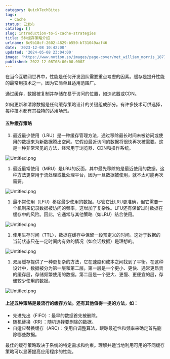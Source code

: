 ```yaml
---
category: QuickTechBites
tags:
  - Cache
status: 已发布
catalog: []
slug: introduction-to-5-cache-strategies
title: 5种缓存策略介绍
urlname: 8c9b18cf-2602-4829-b550-b731049aaf46
date: '2023-12-08 10:42:00'
updated: '2024-05-08 23:04:00'
image: 'https://www.notion.so/images/page-cover/met_william_morris_1877_willow.jpg'
published: 2022-12-08T08:00:00.000Z
---
```


在当今互联网世界中，性能是任何开发团队需要重点考虑的因素。缓存是提升性能的最常用技术之一，因为它简单且适用范围广。


通过缓存，数据被复制并存储在易于访问的位置，如浏览器或CDN。


如何更新和清除数据是任何缓存策略设计的关键组成部分。有许多技术可供选择，每种技术都有其独特的适用场景。


#### 五种缓存策略

1. 最近最少使用（LRU）是一种缓存管理方法，通过移除最长时间未被访问或使用的数据来为新数据腾出空间。它假设最近访问的数据将很快再次被需要。这是一种非常常见的方法，经常用于浏览器、CDN和操作系统。

![Untitled.png](https://prod-files-secure.s3.us-west-2.amazonaws.com/5d24fe63-e567-4804-86f9-9fdc62e13082/74494354-3dc7-4fc2-be3e-7e15913b3f24/Untitled.png?X-Amz-Algorithm=AWS4-HMAC-SHA256&X-Amz-Content-Sha256=UNSIGNED-PAYLOAD&X-Amz-Credential=ASIAZI2LB4665PLDZF6R%2F20250413%2Fus-west-2%2Fs3%2Faws4_request&X-Amz-Date=20250413T054220Z&X-Amz-Expires=3600&X-Amz-Security-Token=IQoJb3JpZ2luX2VjEG0aCXVzLXdlc3QtMiJHMEUCIFpfieOmOay3g%2FDw7VHpdmNntzi8zv39vl6XFgtldCVIAiEAjfgXuNCWhtzIL048yMmm6lUbrG8gFlBsx119K8znOhcqiAQI5v%2F%2F%2F%2F%2F%2F%2F%2F%2F%2FARAAGgw2Mzc0MjMxODM4MDUiDDU8b4BoDdF1DGJuYircA6zXi3OjF62%2BN7sAVMyePz0xNX0hULYpTP58aGYAUUzinB2ONYVRNR7ePkJncxRumFXEFy3lJOUytvI4uYwETnJxpaKT5XyOdhOZoV0wFWoDLEhnSjdhAwfh2sWn6Pl%2Fq5O6U4d66DtCgEnJLwesbGdY5%2FJYbKB4C0B2hJdfw7ky8LrLI8tNbv9PXFS0Kro%2F4HR9AJWFd%2B%2FUNkDTzxEbvwBF8jYeFz0M%2FSmeOS%2B%2Bj9cTgROrUr1oKj5gV8fDwDoM4T9BhglHiyPRzeXkFrgviTWJQrAKhKPZH5FaKx7fUz5qQt5SHltZlx1dyaIyCOiemK7%2B1KjX8HN0KZtndcc8EdgzjlS9vjDfmftFmU4%2BaAXBbbGeL8V2fUlXDHoH1aUCeuFeNOjeqghBzSVWGNuMIcnGs5Drlbk9Jr%2Fdg4Vg%2BMHGstaq9tJ5evtomSKneNRjSbNdeYB08E6UzMRIDLrCBpgEkoSnWw35CfK5HCRlRJS7lqTmjfcnrNedpASFe5tVVaAnjkCyw8IRM5BPPy7YInPvv2ErYfeBxbeFrMCLC2TE4HG2g%2BVnfQ%2FajpHgGDVWn4ehL0eeEXPdMkzjAgB0%2FqMNc9IP1aRj1eTtjvHKBiTkOgS61vwvJpMkpjFDMI2M7b8GOqUBRwAvCVIhewxJzjDB9wsl4qsF5bRGM9L4KqqY14VZ6hq2LDh6CyftJpHEKdDc927BSDhWppGPpfSFKJVsNuKZBDgL6mLeCIM2UY6G0%2F6fxS6Nt3VzKLJbZRJCb16AtFTDnXRzYlF58pM%2BWu0eWQQW3TUrt46dhM314IP6my8pf13syo7gkddfVR3PgVZJPUmOF6FX%2F3rc1DCrYMUipHzffN8O6npl&X-Amz-Signature=d3f4245b9938af82c555d774589bb4d56a65047b2eca74c61b244d0479a7066f&X-Amz-SignedHeaders=host&x-id=GetObject)

1. 最近最常使用（MRU）是LRU的反面，其中最先移除的是最近使用的数据。这种方法更常用于流处理或批处理平台，因为一旦数据被使用，就不太可能再次需要。

![Untitled.png](https://prod-files-secure.s3.us-west-2.amazonaws.com/5d24fe63-e567-4804-86f9-9fdc62e13082/9394e615-e149-4cd8-9a1b-e3c39cda8184/Untitled.png?X-Amz-Algorithm=AWS4-HMAC-SHA256&X-Amz-Content-Sha256=UNSIGNED-PAYLOAD&X-Amz-Credential=ASIAZI2LB4665PLDZF6R%2F20250413%2Fus-west-2%2Fs3%2Faws4_request&X-Amz-Date=20250413T054220Z&X-Amz-Expires=3600&X-Amz-Security-Token=IQoJb3JpZ2luX2VjEG0aCXVzLXdlc3QtMiJHMEUCIFpfieOmOay3g%2FDw7VHpdmNntzi8zv39vl6XFgtldCVIAiEAjfgXuNCWhtzIL048yMmm6lUbrG8gFlBsx119K8znOhcqiAQI5v%2F%2F%2F%2F%2F%2F%2F%2F%2F%2FARAAGgw2Mzc0MjMxODM4MDUiDDU8b4BoDdF1DGJuYircA6zXi3OjF62%2BN7sAVMyePz0xNX0hULYpTP58aGYAUUzinB2ONYVRNR7ePkJncxRumFXEFy3lJOUytvI4uYwETnJxpaKT5XyOdhOZoV0wFWoDLEhnSjdhAwfh2sWn6Pl%2Fq5O6U4d66DtCgEnJLwesbGdY5%2FJYbKB4C0B2hJdfw7ky8LrLI8tNbv9PXFS0Kro%2F4HR9AJWFd%2B%2FUNkDTzxEbvwBF8jYeFz0M%2FSmeOS%2B%2Bj9cTgROrUr1oKj5gV8fDwDoM4T9BhglHiyPRzeXkFrgviTWJQrAKhKPZH5FaKx7fUz5qQt5SHltZlx1dyaIyCOiemK7%2B1KjX8HN0KZtndcc8EdgzjlS9vjDfmftFmU4%2BaAXBbbGeL8V2fUlXDHoH1aUCeuFeNOjeqghBzSVWGNuMIcnGs5Drlbk9Jr%2Fdg4Vg%2BMHGstaq9tJ5evtomSKneNRjSbNdeYB08E6UzMRIDLrCBpgEkoSnWw35CfK5HCRlRJS7lqTmjfcnrNedpASFe5tVVaAnjkCyw8IRM5BPPy7YInPvv2ErYfeBxbeFrMCLC2TE4HG2g%2BVnfQ%2FajpHgGDVWn4ehL0eeEXPdMkzjAgB0%2FqMNc9IP1aRj1eTtjvHKBiTkOgS61vwvJpMkpjFDMI2M7b8GOqUBRwAvCVIhewxJzjDB9wsl4qsF5bRGM9L4KqqY14VZ6hq2LDh6CyftJpHEKdDc927BSDhWppGPpfSFKJVsNuKZBDgL6mLeCIM2UY6G0%2F6fxS6Nt3VzKLJbZRJCb16AtFTDnXRzYlF58pM%2BWu0eWQQW3TUrt46dhM314IP6my8pf13syo7gkddfVR3PgVZJPUmOF6FX%2F3rc1DCrYMUipHzffN8O6npl&X-Amz-Signature=ab9e2d82ef2c936568d1a6fcc518398e5cd3208a7df7a82ebc9082368a85311f&X-Amz-SignedHeaders=host&x-id=GetObject)

1. 最不常使用（LFU）移除最少使用的数据。尽管它比LRU更准确，但它需要一个机制来记录数据被访问的频率，这增加了复杂性。LFU还有保留过时数据在缓存中的风险。因此，它通常与其他策略（如LRU）结合使用。

![Untitled.png](https://prod-files-secure.s3.us-west-2.amazonaws.com/5d24fe63-e567-4804-86f9-9fdc62e13082/ff489bb8-941e-4617-b208-e17020ed7ada/Untitled.png?X-Amz-Algorithm=AWS4-HMAC-SHA256&X-Amz-Content-Sha256=UNSIGNED-PAYLOAD&X-Amz-Credential=ASIAZI2LB4665PLDZF6R%2F20250413%2Fus-west-2%2Fs3%2Faws4_request&X-Amz-Date=20250413T054220Z&X-Amz-Expires=3600&X-Amz-Security-Token=IQoJb3JpZ2luX2VjEG0aCXVzLXdlc3QtMiJHMEUCIFpfieOmOay3g%2FDw7VHpdmNntzi8zv39vl6XFgtldCVIAiEAjfgXuNCWhtzIL048yMmm6lUbrG8gFlBsx119K8znOhcqiAQI5v%2F%2F%2F%2F%2F%2F%2F%2F%2F%2FARAAGgw2Mzc0MjMxODM4MDUiDDU8b4BoDdF1DGJuYircA6zXi3OjF62%2BN7sAVMyePz0xNX0hULYpTP58aGYAUUzinB2ONYVRNR7ePkJncxRumFXEFy3lJOUytvI4uYwETnJxpaKT5XyOdhOZoV0wFWoDLEhnSjdhAwfh2sWn6Pl%2Fq5O6U4d66DtCgEnJLwesbGdY5%2FJYbKB4C0B2hJdfw7ky8LrLI8tNbv9PXFS0Kro%2F4HR9AJWFd%2B%2FUNkDTzxEbvwBF8jYeFz0M%2FSmeOS%2B%2Bj9cTgROrUr1oKj5gV8fDwDoM4T9BhglHiyPRzeXkFrgviTWJQrAKhKPZH5FaKx7fUz5qQt5SHltZlx1dyaIyCOiemK7%2B1KjX8HN0KZtndcc8EdgzjlS9vjDfmftFmU4%2BaAXBbbGeL8V2fUlXDHoH1aUCeuFeNOjeqghBzSVWGNuMIcnGs5Drlbk9Jr%2Fdg4Vg%2BMHGstaq9tJ5evtomSKneNRjSbNdeYB08E6UzMRIDLrCBpgEkoSnWw35CfK5HCRlRJS7lqTmjfcnrNedpASFe5tVVaAnjkCyw8IRM5BPPy7YInPvv2ErYfeBxbeFrMCLC2TE4HG2g%2BVnfQ%2FajpHgGDVWn4ehL0eeEXPdMkzjAgB0%2FqMNc9IP1aRj1eTtjvHKBiTkOgS61vwvJpMkpjFDMI2M7b8GOqUBRwAvCVIhewxJzjDB9wsl4qsF5bRGM9L4KqqY14VZ6hq2LDh6CyftJpHEKdDc927BSDhWppGPpfSFKJVsNuKZBDgL6mLeCIM2UY6G0%2F6fxS6Nt3VzKLJbZRJCb16AtFTDnXRzYlF58pM%2BWu0eWQQW3TUrt46dhM314IP6my8pf13syo7gkddfVR3PgVZJPUmOF6FX%2F3rc1DCrYMUipHzffN8O6npl&X-Amz-Signature=0c4c52a444b6268f407894f8f855d83892386906a26417a1f580ba4702e9fb25&X-Amz-SignedHeaders=host&x-id=GetObject)

1. 使用生存时间（TTL），数据在缓存中保留一段预定义的时间。这对于数据的当前状态只在一定时间内有效的情况（如会话数据）是理想的。

![Untitled.png](https://prod-files-secure.s3.us-west-2.amazonaws.com/5d24fe63-e567-4804-86f9-9fdc62e13082/480ed8d3-f3c7-4a40-a9c6-4ca2e915c139/Untitled.png?X-Amz-Algorithm=AWS4-HMAC-SHA256&X-Amz-Content-Sha256=UNSIGNED-PAYLOAD&X-Amz-Credential=ASIAZI2LB4665PLDZF6R%2F20250413%2Fus-west-2%2Fs3%2Faws4_request&X-Amz-Date=20250413T054220Z&X-Amz-Expires=3600&X-Amz-Security-Token=IQoJb3JpZ2luX2VjEG0aCXVzLXdlc3QtMiJHMEUCIFpfieOmOay3g%2FDw7VHpdmNntzi8zv39vl6XFgtldCVIAiEAjfgXuNCWhtzIL048yMmm6lUbrG8gFlBsx119K8znOhcqiAQI5v%2F%2F%2F%2F%2F%2F%2F%2F%2F%2FARAAGgw2Mzc0MjMxODM4MDUiDDU8b4BoDdF1DGJuYircA6zXi3OjF62%2BN7sAVMyePz0xNX0hULYpTP58aGYAUUzinB2ONYVRNR7ePkJncxRumFXEFy3lJOUytvI4uYwETnJxpaKT5XyOdhOZoV0wFWoDLEhnSjdhAwfh2sWn6Pl%2Fq5O6U4d66DtCgEnJLwesbGdY5%2FJYbKB4C0B2hJdfw7ky8LrLI8tNbv9PXFS0Kro%2F4HR9AJWFd%2B%2FUNkDTzxEbvwBF8jYeFz0M%2FSmeOS%2B%2Bj9cTgROrUr1oKj5gV8fDwDoM4T9BhglHiyPRzeXkFrgviTWJQrAKhKPZH5FaKx7fUz5qQt5SHltZlx1dyaIyCOiemK7%2B1KjX8HN0KZtndcc8EdgzjlS9vjDfmftFmU4%2BaAXBbbGeL8V2fUlXDHoH1aUCeuFeNOjeqghBzSVWGNuMIcnGs5Drlbk9Jr%2Fdg4Vg%2BMHGstaq9tJ5evtomSKneNRjSbNdeYB08E6UzMRIDLrCBpgEkoSnWw35CfK5HCRlRJS7lqTmjfcnrNedpASFe5tVVaAnjkCyw8IRM5BPPy7YInPvv2ErYfeBxbeFrMCLC2TE4HG2g%2BVnfQ%2FajpHgGDVWn4ehL0eeEXPdMkzjAgB0%2FqMNc9IP1aRj1eTtjvHKBiTkOgS61vwvJpMkpjFDMI2M7b8GOqUBRwAvCVIhewxJzjDB9wsl4qsF5bRGM9L4KqqY14VZ6hq2LDh6CyftJpHEKdDc927BSDhWppGPpfSFKJVsNuKZBDgL6mLeCIM2UY6G0%2F6fxS6Nt3VzKLJbZRJCb16AtFTDnXRzYlF58pM%2BWu0eWQQW3TUrt46dhM314IP6my8pf13syo7gkddfVR3PgVZJPUmOF6FX%2F3rc1DCrYMUipHzffN8O6npl&X-Amz-Signature=fa41572975ff22d505e78dbf11f26dd284f03def4bd2ce0c17b7ff141e1ad52c&X-Amz-SignedHeaders=host&x-id=GetObject)

1. 双层缓存提供了一种更复杂的方法，它在速度和成本之间找到了平衡。在这种设计中，数据被分为第一层和第二层。第一层是一个更小、更快、通常更昂贵的缓存层，存储频繁使用的数据。第二层是一个更大、更慢、更便宜的层，存储较少使用的数据。

![Untitled.png](https://prod-files-secure.s3.us-west-2.amazonaws.com/5d24fe63-e567-4804-86f9-9fdc62e13082/35e68090-275d-4707-9e9a-ce86f000e9eb/Untitled.png?X-Amz-Algorithm=AWS4-HMAC-SHA256&X-Amz-Content-Sha256=UNSIGNED-PAYLOAD&X-Amz-Credential=ASIAZI2LB4665PLDZF6R%2F20250413%2Fus-west-2%2Fs3%2Faws4_request&X-Amz-Date=20250413T054220Z&X-Amz-Expires=3600&X-Amz-Security-Token=IQoJb3JpZ2luX2VjEG0aCXVzLXdlc3QtMiJHMEUCIFpfieOmOay3g%2FDw7VHpdmNntzi8zv39vl6XFgtldCVIAiEAjfgXuNCWhtzIL048yMmm6lUbrG8gFlBsx119K8znOhcqiAQI5v%2F%2F%2F%2F%2F%2F%2F%2F%2F%2FARAAGgw2Mzc0MjMxODM4MDUiDDU8b4BoDdF1DGJuYircA6zXi3OjF62%2BN7sAVMyePz0xNX0hULYpTP58aGYAUUzinB2ONYVRNR7ePkJncxRumFXEFy3lJOUytvI4uYwETnJxpaKT5XyOdhOZoV0wFWoDLEhnSjdhAwfh2sWn6Pl%2Fq5O6U4d66DtCgEnJLwesbGdY5%2FJYbKB4C0B2hJdfw7ky8LrLI8tNbv9PXFS0Kro%2F4HR9AJWFd%2B%2FUNkDTzxEbvwBF8jYeFz0M%2FSmeOS%2B%2Bj9cTgROrUr1oKj5gV8fDwDoM4T9BhglHiyPRzeXkFrgviTWJQrAKhKPZH5FaKx7fUz5qQt5SHltZlx1dyaIyCOiemK7%2B1KjX8HN0KZtndcc8EdgzjlS9vjDfmftFmU4%2BaAXBbbGeL8V2fUlXDHoH1aUCeuFeNOjeqghBzSVWGNuMIcnGs5Drlbk9Jr%2Fdg4Vg%2BMHGstaq9tJ5evtomSKneNRjSbNdeYB08E6UzMRIDLrCBpgEkoSnWw35CfK5HCRlRJS7lqTmjfcnrNedpASFe5tVVaAnjkCyw8IRM5BPPy7YInPvv2ErYfeBxbeFrMCLC2TE4HG2g%2BVnfQ%2FajpHgGDVWn4ehL0eeEXPdMkzjAgB0%2FqMNc9IP1aRj1eTtjvHKBiTkOgS61vwvJpMkpjFDMI2M7b8GOqUBRwAvCVIhewxJzjDB9wsl4qsF5bRGM9L4KqqY14VZ6hq2LDh6CyftJpHEKdDc927BSDhWppGPpfSFKJVsNuKZBDgL6mLeCIM2UY6G0%2F6fxS6Nt3VzKLJbZRJCb16AtFTDnXRzYlF58pM%2BWu0eWQQW3TUrt46dhM314IP6my8pf13syo7gkddfVR3PgVZJPUmOF6FX%2F3rc1DCrYMUipHzffN8O6npl&X-Amz-Signature=909c5ac93e095fc81c2939cef94f83df8c03245ebeb5fabe46d5877996d94b8e&X-Amz-SignedHeaders=host&x-id=GetObject)


#### 上述五种策略是最流行的缓存方法。还有其他值得一提的方法，如：

- 先进先出（FIFO）：最早的数据首先被删除。
- 随机替换（RR）：随机选择要删除的数据。
- 自适应替换缓存（ARC）：使用自调整算法，跟踪最近性和频率来确定首先删除哪些数据。

最佳的缓存策略取决于系统的特定需求和约束。理解并适当地利用可用的不同缓存策略可以显著提高应用程序的性能。

